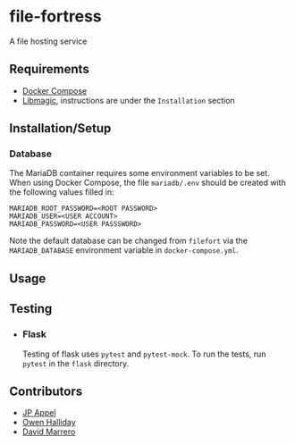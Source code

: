 # file-fortress

A file hosting service

## Requirements

* [Docker Compose](https://docs.docker.com/compose/install/)
* [Libmagic](https://pypi.org/project/python-magic), instructions are under the `Installation` section

## Installation/Setup

### Database

The MariaDB container requires some environment variables to be set.
When using Docker Compose, the file `mariadb/.env` should be created with the following values filled in:

```
MARIADB_ROOT_PASSWORD=<ROOT PASSWORD>
MARIADB_USER=<USER ACCOUNT>
MARIADB_PASSWORD=<USER PASSSWORD>
```

Note the default database can be changed from `filefort` via the `MARIADB_DATABASE` environment variable in `docker-compose.yml`.

## Usage


## Testing

* ### Flask
    Testing of flask uses `pytest` and `pytest-mock`. To run the tests, run `pytest` in the `flask` directory.

## Contributors

* [JP Appel](https://github.com/jpappel)
* [Owen Halliday](https://github.com/drekdrek)
* [David Marrero](https://github.com/badlydrawnface)
